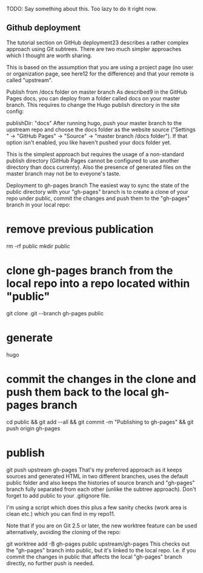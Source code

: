 TODO: Say something about this.
Too lazy to do it right now.


## Github deployment

The tutorial section on GitHub deployment23 describes a rather complex approach using Git subtrees. There are two much simpler approaches which I thought are worth sharing.

This is based on the assumption that you are using a project page (no user or organization page, see here12 for the difference) and that your remote is called "upstream".

Publish from /docs folder on master branch
As described9 in the GitHub Pages docs, you can deploy from a folder called docs on your master branch. This requires to change the Hugo publish directory in the site config:

publishDir: "docs"
After running hugo, push your master branch to the upstream repo and choose the docs folder as the website source ("Settings " -> "GitHub Pages" -> "Source" -> "master branch /docs folder"). If that option isn't enabled, you like haven't pushed your docs folder yet.

This is the simplest approach but requires the usage of a non-standard publish directory (GitHub Pages cannot be configured to use another directory than docs currenty). Also the presence of generated files on the master branch may not be to eveyone's taste.

Deployment to gh-pages branch
The easiest way to sync the state of the public directory with your "gh-pages" branch is to create a clone of your repo under public, commit the changes and push them to the "gh-pages" branch in your local repo:

# remove previous publication
rm -rf public
mkdir public

# clone gh-pages branch from the local repo into a repo located within "public"
git clone .git --branch gh-pages public
  
# generate
hugo
  
# commit the changes in the clone and push them back to the local gh-pages branch    
cd public && git add --all && git commit -m "Publishing to gh-pages" && git push origin gh-pages

# publish
git push upstream gh-pages
That's my preferred approach as it keeps sources and generated HTML in two different branches, uses the default public folder and also keeps the histories of source branch and "gh-pages" branch fully separated from each other (unlike the subtree approach). Don't forget to add public to your .gitignore file.

I'm using a script which does this plus a few sanity checks (work area is clean etc.) which you can find in my repo11.

Note that if you are on Git 2.5 or later, the new worktree feature can be used alternatively, avoiding the cloning of the repo:

git worktree add -B gh-pages public upstream/gh-pages
This checks out the "gh-pages" branch into public, but it's linked to the local repo. I.e. if you commit the changes in public that affects the local "gh-pages" branch directly, no further push is needed.